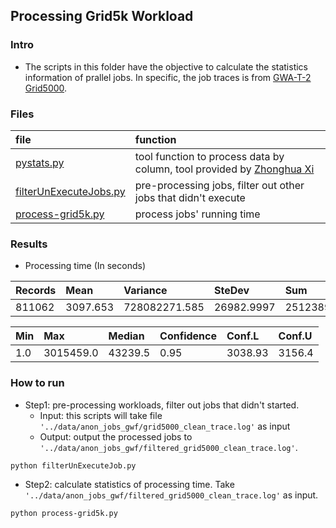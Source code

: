 ## Processing Grid5k Workload

### Intro
- The scripts in this folder have the objective to calculate the statistics information of prallel jobs. In specific, the job traces is from [GWA-T-2 Grid5000](https://github.com/hxwang/GreenDC-Summary/blob/master/traces/file/grid5k.md).

### Files
|file| function|
|:---|:--------|
|[pystats.py](./pystats.py)| tool function to process data by column, tool provided by [Zhonghua Xi](https://github.com/xizhonghua/pystats)|
|[filterUnExecuteJobs.py](./filterUnExecuteJobs.py)| pre-processing jobs, filter out other jobs that didn't execute|
|[process-grid5k.py](./process-grid5k.py)| process jobs' running time|


### Results
- Processing time (In seconds)

|Records| Mean| Variance| SteDev| Sum|
|:------|:------|:------|:------|:------|
|811062| 3097.653| 728082271.585| 26982.9997| 2512389038.0|


Min| Max| Median| Confidence| Conf.L| Conf.U|
|:------|:------|:------|:------|:------|:------|
| 1.0| 3015459.0| 43239.5|0.95| 3038.93| 3156.4|

### How to run
- Step1: pre-processing workloads, filter out jobs that didn't started. 
  - Input: this scripts will take file `'../data/anon_jobs_gwf/grid5000_clean_trace.log'` as input
  - Output: output the processed jobs to `'../data/anon_jobs_gwf/filtered_grid5000_clean_trace.log'`.

```
python filterUnExecuteJob.py
```

- Step2: calculate statistics of processing time. Take `'../data/anon_jobs_gwf/filtered_grid5000_clean_trace.log'` as input.

```
python process-grid5k.py
